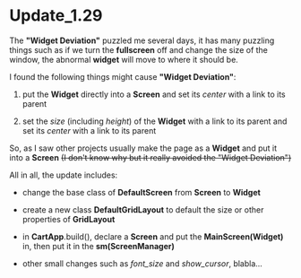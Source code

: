# Update_1.29

The **"Widget Deviation"** puzzled me several days, it has many puzzling things such as if we turn the **fullscreen** off and change the size of the window, the abnormal **widget** will move to where it should be.

I found the following things might cause **"Widget Deviation"**:

1. put the **Widget** directly into a **Screen** and set its *center* with a link to its parent

2. set the *size* (including *height*) of the **Widget** with a link to its parent and set its *center* with a link to its parent

So, as I saw other projects usually make the page as a **Widget** and put it into a **Screen**  ~~(I don't know why but it really avoided the "Widget Deviation")~~

All in all, the update includes:

* change the base class of **DefaultScreen** from **Screen** to **Widget**

* create a new class **DefaultGridLayout** to default the size or other properties of  **GridLayout**
* in **CartApp**.build(), declare a **Screen** and put the **MainScreen(Widget)** in, then put it in the **sm(ScreenManager)** 
* other small changes such as *font_size* and *show_cursor*, blabla...